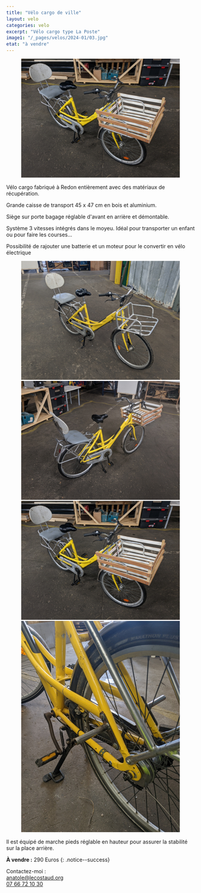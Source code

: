 ```yaml
---
title: "Vélo cargo de ville"
layout: velo
categories: velo
excerpt: "Vélo cargo type La Poste"
image1: "/_pages/velos/2024-01/03.jpg"
etat: "à vendre"
---
```

<figure class="one">
    <a href="/_pages/velos/2024-01/03.jpg"><img src="/_pages/velos/2024-01/03.jpg"></a>
    <figcaption></figcaption>
</figure>


Vélo cargo fabriqué à Redon entièrement avec des matériaux de récupération.  

Grande caisse de transport 45 x 47 cm en bois et aluminium.  

Siège sur porte bagage réglable d'avant en arrière et démontable.  

Système 3 vitesses intégrés dans le moyeu.
Idéal pour transporter un enfant ou pour faire les courses...

Possibilité de rajouter une batterie et un moteur pour le convertir en vélo électrique

<figure class="half">
    <a href="/_pages/velos/2024-01/01.jpg"><img src="/_pages/velos/2024-01/01.jpg"></a>
    <a href="/_pages/velos/2024-01/02.jpg"><img src="/_pages/velos/2024-01/02.jpg"></a>
    <a href="/_pages/velos/2024-01/03.jpg"><img src="/_pages/velos/2024-01/03.jpg"></a>
    <a href="/_pages/velos/2024-01/04.jpg"><img src="/_pages/velos/2024-01/04.jpg"></a>
    <figcaption></figcaption>
</figure>

Il est équipé de marche pieds réglable en hauteur pour assurer la stabilité sur la place arrière.  

**À vendre :** 290 Euros
{: .notice--success}

Contactez-moi :  
[anatole@lecostaud.org](mailto:anatole@lecostaud.org)  
[07 66 72 10 30](tel:0766721030)